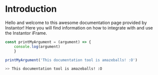 # Introduction

Hello and welcome to this awesome documentation page provided by Instantor! Here you will find information on how to integrate with and use the Instantor iFrame.

```javascript
const printMyArgument = (argument) => {
    console.log(argument)
    }

printMyArgument('This documentation tool is amazeballs! :O')
```

```bash
>> This documentation tool is amazeballs! :O
```

